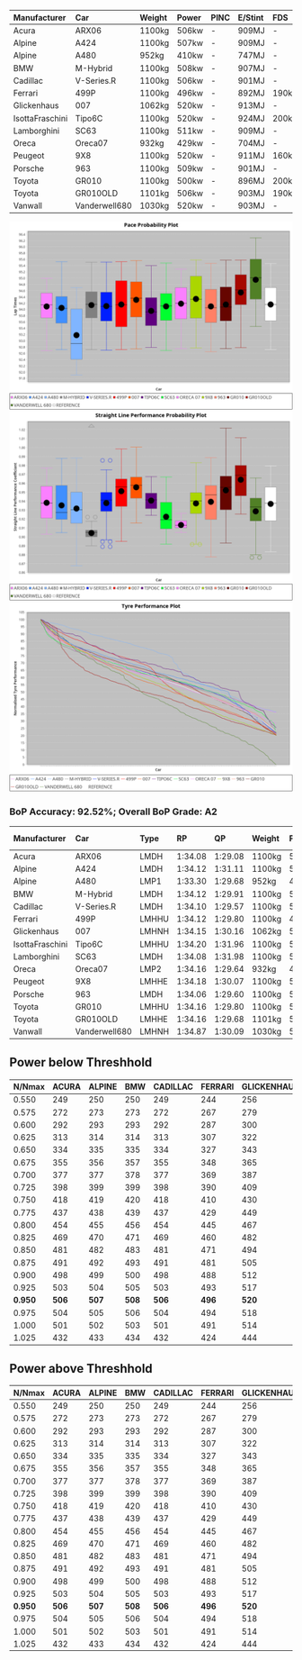 |Manufacturer|Car|Weight|Power|PINC|E/Stint|FDS|
|:-|:-|:-|:-|:-|:-|:-|
|Acura|ARX06|1100kg|506kw|-|909MJ|-|
|Alpine|A424|1100kg|507kw|-|909MJ|-|
|Alpine|A480|952kg|410kw|-|747MJ|-|
|BMW|M-Hybrid|1100kg|508kw|-|907MJ|-|
|Cadillac|V-Series.R|1100kg|506kw|-|901MJ|-|
|Ferrari|499P|1100kg|496kw|-|892MJ|190kph|
|Glickenhaus|007|1062kg|520kw|-|913MJ|-|
|IsottaFraschini|Tipo6C|1100kg|520kw|-|924MJ|200kph|
|Lamborghini|SC63|1100kg|511kw|-|909MJ|-|
|Oreca|Oreca07|932kg|429kw|-|704MJ|-|
|Peugeot|9X8|1100kg|520kw|-|911MJ|160kph|
|Porsche|963|1100kg|509kw|-|901MJ|-|
|Toyota|GR010|1100kg|500kw|-|896MJ|200kph|
|Toyota|GR010OLD|1101kg|506kw|-|903MJ|190kph|
|Vanwall|Vanderwell680|1030kg|520kw|-|903MJ|-|

![PACECHART](./IMG/AUTO.png)
![STRAIGHTLINEPERFORMANCECHART](./IMG/AUTO_sp.png)
![TYREPERFORMANCECHART](./IMG/AUTO_tw.png)

### BoP Accuracy: 92.52%; Overall BoP Grade: A2
|Manufacturer|Car|Type|RP|QP|Weight|Power¹|Threshhold|PINC|Power²|E/Stint|AVG Vmax|FDS|RDLC|L/Stint|BOP-Grade|ModelAccuracy|ModelPoints|Match%|
|:-|:-|:-|:-|:-|:-|:-|:-|:-|:-|:-|:-|:-|:-|:-|:-|:-|:-|:-|
|Acura|ARX06|LMDH|1:34.08|1:29.08|1100kg|506kw|0.0kph|-|506kw|909MJ|321.46kph|-|0.97|41|+B2|100.00%|995|81.18%|
|Alpine|A424|LMDH|1:34.12|1:31.11|1100kg|507kw|0.0kph|-|507kw|909MJ|321.04kph|-|0.96|41|~A1|80.53%|517|99.54%|
|Alpine|A480|LMP1|1:33.30|1:29.68|952kg|410kw|0.0kph|-|410kw|747MJ|319.06kph|-|0.97|38|-C2|59.62%|840|73.25%|
|BMW|M-Hybrid|LMDH|1:34.12|1:29.91|1100kg|508kw|0.0kph|-|508kw|907MJ|316.94kph|-|0.98|41|~A1|98.60%|1690|97.81%|
|Cadillac|V-Series.R|LMDH|1:34.10|1:29.57|1100kg|506kw|0.0kph|-|506kw|901MJ|320.90kph|-|0.97|41|~A1|88.58%|2033|100.00%|
|Ferrari|499P|LMHHU|1:34.12|1:29.80|1100kg|496kw|0.0kph|-|496kw|892MJ|322.86kph|190kph|1.00|41|~A1|84.67%|2303|100.00%|
|Glickenhaus|007|LMHNH|1:34.15|1:30.16|1062kg|520kw|0.0kph|-|520kw|913MJ|326.99kph|-|0.93|41|~A1|96.64%|1639|100.00%|
|IsottaFraschini|Tipo6C|LMHHU|1:34.20|1:31.96|1100kg|520kw|0.0kph|-|520kw|924MJ|322.97kph|200kph|1.01|41|+B1|66.67%|96|89.32%|
|Lamborghini|SC63|LMDH|1:34.08|1:31.98|1100kg|511kw|0.0kph|-|511kw|909MJ|319.15kph|-|1.00|41|+A2|96.77%|419|90.03%|
|Oreca|Oreca07|LMP2|1:34.16|1:29.64|932kg|429kw|0.0kph|-|429kw|704MJ|319.76kph|-|0.96|38|+B2|100.00%|2206|83.66%|
|Peugeot|9X8|LMHHE|1:34.18|1:30.07|1100kg|520kw|0.0kph|-|520kw|911MJ|321.59kph|160kph|0.96|41|~A1|87.16%|2572|100.00%|
|Porsche|963|LMDH|1:34.06|1:29.60|1100kg|509kw|0.0kph|-|509kw|901MJ|321.88kph|-|0.97|41|~A1|93.05%|5740|100.00%|
|Toyota|GR010|LMHHU|1:34.16|1:29.80|1100kg|500kw|0.0kph|-|500kw|896MJ|323.36kph|200kph|1.00|41|~A1|90.17%|3255|100.00%|
|Toyota|GR010OLD|LMHHE|1:34.16|1:29.68|1101kg|506kw|0.0kph|-|506kw|903MJ|325.81kph|190kph|0.99|41|~A1|85.24%|1322|100.00%|
|Vanwall|Vanderwell680|LMHNH|1:34.87|1:30.09|1030kg|520kw|0.0kph|-|520kw|903MJ|322.75kph|-|1.01|41|+C2|91.33%|611|73.08%|

## Power below Threshhold
|N/Nmax|ACURA|ALPINE|BMW|CADILLAC|FERRARI|GLICKENHAUS|ISOTTAFRASCHINI|LAMBORGHINI|ORECA|PEUGEOT|PORSCHE|TOYOTA|TOYOTA|VANWALL|​|RPM|A480|
|:-|:-|:-|:-|:-|:-|:-|:-|:-|:-|:-|:-|:-|:-|:-|:-|:-|:-|
|0.550|249|250|250|249|244|256|256|252|211|256|251|246|249|256|​|--|-|
|0.575|272|273|273|272|267|279|279|275|230|279|274|269|272|279|​|--|-|
|0.600|292|293|293|292|287|300|300|295|248|300|294|289|292|300|​|--|-|
|0.625|313|314|314|313|307|322|322|316|265|322|315|309|313|322|​|--|-|
|0.650|334|335|335|334|327|343|343|337|283|343|336|330|334|343|​|--|-|
|0.675|355|356|357|355|348|365|365|359|301|365|357|351|355|365|​|--|-|
|0.700|377|377|378|377|369|387|387|380|319|387|379|372|377|387|​|--|-|
|0.725|398|399|399|398|390|409|409|402|337|409|400|393|398|409|​|--|-|
|0.750|418|419|420|418|410|430|430|422|354|430|421|413|418|430|​|--|-|
|0.775|437|438|439|437|429|449|449|441|371|449|440|432|437|449|​|5000|241|
|0.800|454|455|456|454|445|467|467|459|385|467|457|449|454|467|​|5500|284|
|0.825|469|470|471|469|460|482|482|474|398|482|472|464|469|482|​|6000|318|
|0.850|481|482|483|481|471|494|494|485|408|494|484|475|481|494|​|6500|359|
|0.875|491|492|493|491|481|505|505|496|416|505|494|485|491|505|​|7000|401|
|0.900|498|499|500|498|488|512|512|503|422|512|501|492|498|512|​|7500|411|
|0.925|503|504|505|503|493|517|517|508|426|517|506|497|503|517|​|8000|407|
|**0.950**|**506**|**507**|**508**|**506**|**496**|**520**|**520**|**511**|**429**|**520**|**509**|**500**|**506**|**520**|**​**|**8500**|**410**|
|0.975|504|505|506|504|494|518|518|509|428|518|507|498|504|518|​|9000|205|
|1.000|501|502|503|501|491|514|514|505|424|514|504|495|501|514|​|--|-|
|1.025|432|433|434|432|424|444|444|436|366|444|435|427|432|444|​|--|-|

## Power above Threshhold
|N/Nmax|ACURA|ALPINE|BMW|CADILLAC|FERRARI|GLICKENHAUS|ISOTTAFRASCHINI|LAMBORGHINI|ORECA|PEUGEOT|PORSCHE|TOYOTA|TOYOTA|VANWALL|​|RPM|A480|
|:-|:-|:-|:-|:-|:-|:-|:-|:-|:-|:-|:-|:-|:-|:-|:-|:-|:-|
|0.550|249|250|250|249|244|256|256|252|211|256|251|246|249|256|​|--|-|
|0.575|272|273|273|272|267|279|279|275|230|279|274|269|272|279|​|--|-|
|0.600|292|293|293|292|287|300|300|295|248|300|294|289|292|300|​|--|-|
|0.625|313|314|314|313|307|322|322|316|265|322|315|309|313|322|​|--|-|
|0.650|334|335|335|334|327|343|343|337|283|343|336|330|334|343|​|--|-|
|0.675|355|356|357|355|348|365|365|359|301|365|357|351|355|365|​|--|-|
|0.700|377|377|378|377|369|387|387|380|319|387|379|372|377|387|​|--|-|
|0.725|398|399|399|398|390|409|409|402|337|409|400|393|398|409|​|--|-|
|0.750|418|419|420|418|410|430|430|422|354|430|421|413|418|430|​|--|-|
|0.775|437|438|439|437|429|449|449|441|371|449|440|432|437|449|​|5000|241|
|0.800|454|455|456|454|445|467|467|459|385|467|457|449|454|467|​|5500|284|
|0.825|469|470|471|469|460|482|482|474|398|482|472|464|469|482|​|6000|318|
|0.850|481|482|483|481|471|494|494|485|408|494|484|475|481|494|​|6500|359|
|0.875|491|492|493|491|481|505|505|496|416|505|494|485|491|505|​|7000|401|
|0.900|498|499|500|498|488|512|512|503|422|512|501|492|498|512|​|7500|411|
|0.925|503|504|505|503|493|517|517|508|426|517|506|497|503|517|​|8000|407|
|**0.950**|**506**|**507**|**508**|**506**|**496**|**520**|**520**|**511**|**429**|**520**|**509**|**500**|**506**|**520**|**​**|**8500**|**410**|
|0.975|504|505|506|504|494|518|518|509|428|518|507|498|504|518|​|9000|205|
|1.000|501|502|503|501|491|514|514|505|424|514|504|495|501|514|​|--|-|
|1.025|432|433|434|432|424|444|444|436|366|444|435|427|432|444|​|--|-|
